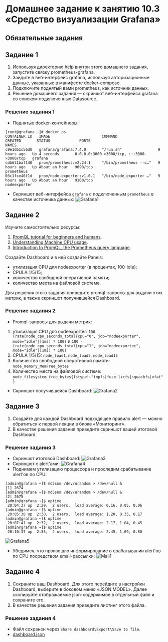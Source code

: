 # Домашнее задание к занятию 10.3 «Средство визуализации Grafana»

## Обязательные задания

## Задание 1

1. Используя директорию help внутри этого домашнего задания, запустите связку prometheus-grafana.
2. Зайдите в веб-интерфейс grafana, используя авторизационные данные, указанные в манифесте docker-compose.
3. Подключите поднятый вами prometheus, как источник данных.
4. Решение домашнего задания — скриншот веб-интерфейса grafana со списком подключенных Datasource.

### Решение задания 1

* Поднятые docker-контейнеры:
```
[root@grafana ~]# docker ps
CONTAINER ID   IMAGE                       COMMAND                  CREATED       STATUS             PORTS                                       NAMES
c9e1db1c56d0   grafana/grafana:7.4.0       "/run.sh"                9 hours ago   Up 4 seconds       0.0.0.0:3000->3000/tcp, :::3000->3000/tcp   grafana
cdb631baf140   prom/prometheus:v2.24.1     "/bin/prometheus --c…"   9 hours ago   Up About an hour   9090/tcp                                    prometheus
03c1fce46f1d   prom/node-exporter:v1.0.1   "/bin/node_exporter …"   9 hours ago   Up About an hour   9100/tcp                                    nodeexporter
```
* Cкриншот веб-интерфейса `grafana` с подключенным `prometheus` в качестве источника данных:
![Grafana1](./TASK_10.3/Grafana1.PNG)

## Задание 2

Изучите самостоятельно ресурсы:

1. [PromQL tutorial for beginners and humans](https://valyala.medium.com/promql-tutorial-for-beginners-9ab455142085).
2. [Understanding Machine CPU usage](https://www.robustperception.io/understanding-machine-cpu-usage).
3. [Introduction to PromQL, the Prometheus query language](https://grafana.com/blog/2020/02/04/introduction-to-promql-the-prometheus-query-language/).

Создайте Dashboard и в ней создайте Panels:

- утилизация CPU для nodeexporter (в процентах, 100-idle);
- CPULA 1/5/15;
- количество свободной оперативной памяти;
- количество места на файловой системе.

Для решения этого задания приведите promql-запросы для выдачи этих метрик, а также скриншот получившейся Dashboard.

### Решение задания 2
* Promql-запросы для выдачи метрик:
1. утилизация CPU для nodeexporter: `100 - (rate(node_cpu_seconds_total{cpu="0", job="nodeexporter", mode="idle"}[1m]) * 100)` и `100 - (rate(node_cpu_seconds_total{cpu="1", job="nodeexporter", mode="idle"}[1m]) * 100)`
2. CPULA 1/5/15: `node_load1`, `node_load5`, `node_load15`
3. Количество свободной оперативной памяти: `node_memory_MemFree_bytes`
4. Количество места на файловой системе: `node_filesystem_free_bytes{fstype!~"tmpfs|fuse.lxcfs|squashfs|vfat"}`
* Cкриншот получившейся Dashboard:
![Grafana2](./TASK_10.3/Grafana2.PNG)

## Задание 3

1. Создайте для каждой Dashboard подходящее правило alert — можно обратиться к первой лекции в блоке «Мониторинг».
2. В качестве решения задания приведите скриншот вашей итоговой Dashboard.

### Решение задания 3
* Скриншот итоговой Dashboard:
![Grafana3](./TASK_10.3/Grafana3.PNG)
* Скриншот с alert'ами:
![Grafana4](./TASK_10.3/Grafana4.PNG)
* Поднимем утилизацию процессора и проследим срабатывание alert'ов по CPU:
```
[admin@grafana ~]$ md5sum /dev/urandom > /dev/null &
[1] 2674
[admin@grafana ~]$ md5sum /dev/urandom > /dev/null &
[2] 2675
[admin@grafana ~]$ uptime
 20:04:37 up  2:29,  2 users,  load average: 0.16, 0.05, 0.06
[admin@grafana ~]$ uptime
 20:05:30 up  2:30,  2 users,  load average: 1.20, 0.35, 0.17
[admin@grafana ~]$ uptime
 20:07:41 up  2:32,  2 users,  load average: 2.17, 1.04, 0.45
[admin@grafana ~]$ uptime
 20:10:37 up  2:35,  2 users,  load average: 2.45, 1.69, 0.80
```
![Grafana5](./TASK_10.3/Grafana5.PNG)
* Убедимся, что произошло информирование о срабатывании alert'ов по CPU посредством email-рассылки:
![Mail1](./TASK_10.3/Mail1.PNG)

## Задание 4

1. Сохраните ваш Dashboard. Для этого перейдите в настройки Dashboard, выберите в боковом меню «JSON MODEL». Далее скопируйте отображаемое json-содержимое в отдельный файл и сохраните его.
2. В качестве решения задания приведите листинг этого файла.

### Решение задания 4
* Файл сохранен через `Share dashboard\Export\Save to file`.
* [dashboard.json](./TASK_10.3/Node-1680985872631.json)


